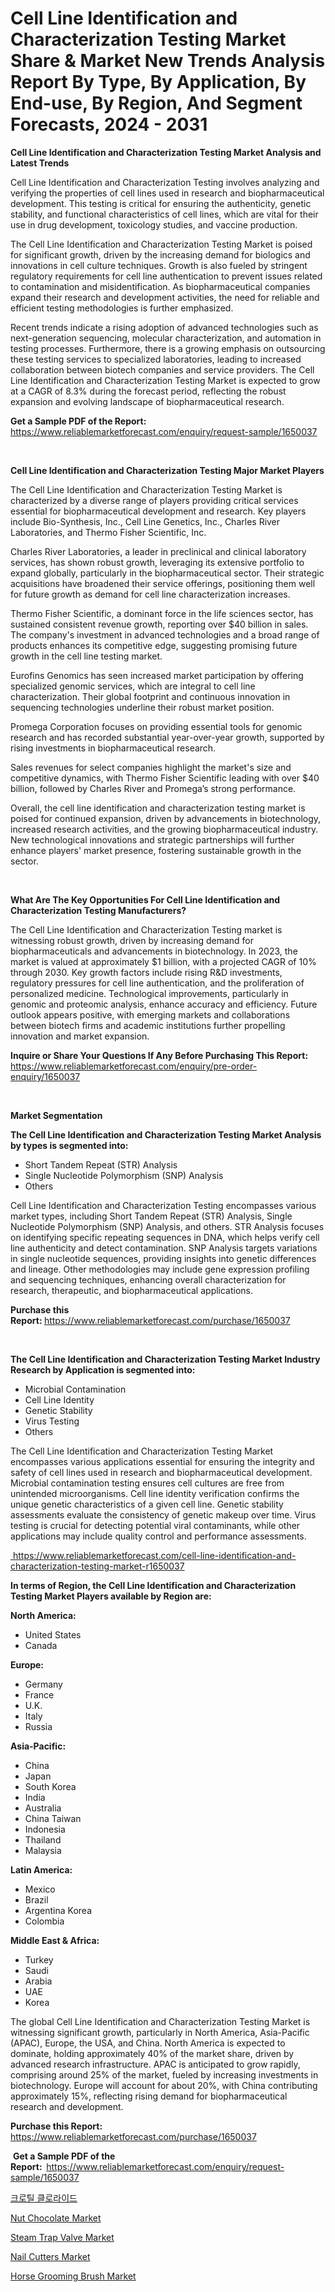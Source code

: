 <p><h1>Cell Line Identification and Characterization Testing Market Share & Market New Trends Analysis Report By Type, By Application, By End-use, By Region, And Segment Forecasts, 2024 - 2031</h1></p><p><strong>Cell Line Identification and Characterization Testing Market Analysis and Latest Trends</strong></p>
<p><p>Cell Line Identification and Characterization Testing involves analyzing and verifying the properties of cell lines used in research and biopharmaceutical development. This testing is critical for ensuring the authenticity, genetic stability, and functional characteristics of cell lines, which are vital for their use in drug development, toxicology studies, and vaccine production.</p><p>The Cell Line Identification and Characterization Testing Market is poised for significant growth, driven by the increasing demand for biologics and innovations in cell culture techniques. Growth is also fueled by stringent regulatory requirements for cell line authentication to prevent issues related to contamination and misidentification. As biopharmaceutical companies expand their research and development activities, the need for reliable and efficient testing methodologies is further emphasized.</p><p>Recent trends indicate a rising adoption of advanced technologies such as next-generation sequencing, molecular characterization, and automation in testing processes. Furthermore, there is a growing emphasis on outsourcing these testing services to specialized laboratories, leading to increased collaboration between biotech companies and service providers. The Cell Line Identification and Characterization Testing Market is expected to grow at a CAGR of 8.3% during the forecast period, reflecting the robust expansion and evolving landscape of biopharmaceutical research.</p></p>
<p><strong>Get a Sample PDF of the Report:&nbsp;</strong> <a href="https://www.reliablemarketforecast.com/enquiry/request-sample/1650037?utm_campaign=1080&utm_medium=2&utm_source=Github&utm_content=ia&utm_term=26092024&utm_id=cell-line-identification-and-characterization-testing">https://www.reliablemarketforecast.com/enquiry/request-sample/1650037</a></p>
<p>&nbsp;</p>
<p><strong>Cell Line Identification and Characterization Testing Major Market Players</strong></p>
<p><p>The Cell Line Identification and Characterization Testing Market is characterized by a diverse range of players providing critical services essential for biopharmaceutical development and research. Key players include Bio-Synthesis, Inc., Cell Line Genetics, Inc., Charles River Laboratories, and Thermo Fisher Scientific, Inc. </p><p>Charles River Laboratories, a leader in preclinical and clinical laboratory services, has shown robust growth, leveraging its extensive portfolio to expand globally, particularly in the biopharmaceutical sector. Their strategic acquisitions have broadened their service offerings, positioning them well for future growth as demand for cell line characterization increases.</p><p>Thermo Fisher Scientific, a dominant force in the life sciences sector, has sustained consistent revenue growth, reporting over $40 billion in sales. The company's investment in advanced technologies and a broad range of products enhances its competitive edge, suggesting promising future growth in the cell line testing market.</p><p>Eurofins Genomics has seen increased market participation by offering specialized genomic services, which are integral to cell line characterization. Their global footprint and continuous innovation in sequencing technologies underline their robust market position.</p><p>Promega Corporation focuses on providing essential tools for genomic research and has recorded substantial year-over-year growth, supported by rising investments in biopharmaceutical research.</p><p>Sales revenues for select companies highlight the market's size and competitive dynamics, with Thermo Fisher Scientific leading with over $40 billion, followed by Charles River and Promega’s strong performance.</p><p>Overall, the cell line identification and characterization testing market is poised for continued expansion, driven by advancements in biotechnology, increased research activities, and the growing biopharmaceutical industry. New technological innovations and strategic partnerships will further enhance players' market presence, fostering sustainable growth in the sector.</p></p>
<p>&nbsp;</p>
<p><strong>What Are The Key Opportunities For Cell Line Identification and Characterization Testing Manufacturers?</strong></p>
<p><p>The Cell Line Identification and Characterization Testing market is witnessing robust growth, driven by increasing demand for biopharmaceuticals and advancements in biotechnology. In 2023, the market is valued at approximately $1 billion, with a projected CAGR of 10% through 2030. Key growth factors include rising R&D investments, regulatory pressures for cell line authentication, and the proliferation of personalized medicine. Technological improvements, particularly in genomic and proteomic analysis, enhance accuracy and efficiency. Future outlook appears positive, with emerging markets and collaborations between biotech firms and academic institutions further propelling innovation and market expansion.</p></p>
<p><strong>Inquire or Share Your Questions If Any Before Purchasing This Report:</strong> <a href="https://www.reliablemarketforecast.com/enquiry/pre-order-enquiry/1650037?utm_campaign=1080&utm_medium=2&utm_source=Github&utm_content=ia&utm_term=26092024&utm_id=cell-line-identification-and-characterization-testing">https://www.reliablemarketforecast.com/enquiry/pre-order-enquiry/1650037</a></p>
<p>&nbsp;</p>
<p><strong>Market Segmentation</strong></p>
<p><strong>The Cell Line Identification and Characterization Testing Market Analysis by types is segmented into:</strong></p>
<p><ul><li>Short Tandem Repeat (STR) Analysis</li><li>Single Nucleotide Polymorphism (SNP) Analysis</li><li>Others</li></ul></p>
<p><p>Cell Line Identification and Characterization Testing encompasses various market types, including Short Tandem Repeat (STR) Analysis, Single Nucleotide Polymorphism (SNP) Analysis, and others. STR Analysis focuses on identifying specific repeating sequences in DNA, which helps verify cell line authenticity and detect contamination. SNP Analysis targets variations in single nucleotide sequences, providing insights into genetic differences and lineage. Other methodologies may include gene expression profiling and sequencing techniques, enhancing overall characterization for research, therapeutic, and biopharmaceutical applications.</p></p>
<p><strong>Purchase this Report:&nbsp;</strong><a href="https://www.reliablemarketforecast.com/purchase/1650037?utm_campaign=1080&utm_medium=2&utm_source=Github&utm_content=ia&utm_term=26092024&utm_id=cell-line-identification-and-characterization-testing">https://www.reliablemarketforecast.com/purchase/1650037</a></p>
<p>&nbsp;</p>
<p><strong>The Cell Line Identification and Characterization Testing Market Industry Research by Application is segmented into:</strong></p>
<p><ul><li>Microbial Contamination</li><li>Cell Line Identity</li><li>Genetic Stability</li><li>Virus Testing</li><li>Others</li></ul></p>
<p><p>The Cell Line Identification and Characterization Testing Market encompasses various applications essential for ensuring the integrity and safety of cell lines used in research and biopharmaceutical development. Microbial contamination testing ensures cell cultures are free from unintended microorganisms. Cell line identity verification confirms the unique genetic characteristics of a given cell line. Genetic stability assessments evaluate the consistency of genetic makeup over time. Virus testing is crucial for detecting potential viral contaminants, while other applications may include quality control and performance assessments.</p></p>
<p><a href="https://www.reliablemarketforecast.com/cell-line-identification-and-characterization-testing-market-r1650037?utm_campaign=1080&utm_medium=2&utm_source=Github&utm_content=ia&utm_term=26092024&utm_id=cell-line-identification-and-characterization-testing">&nbsp;https://www.reliablemarketforecast.com/cell-line-identification-and-characterization-testing-market-r1650037</a></p>
<p><strong>In terms of Region, the Cell Line Identification and Characterization Testing Market Players available by Region are:</strong></p>
<p>
    <p> <strong> North America: </strong>
        <ul>
            <li>United States</li>
            <li>Canada</li>
        </ul>
        </p> 
    <p> <strong> Europe: </strong>
        <ul>
            <li>Germany</li>
            <li>France</li>
            <li>U.K.</li>
            <li>Italy</li>
            <li>Russia</li>
        </ul>
        </p> 
    <p> <strong> Asia-Pacific: </strong>
        <ul>
            <li>China</li>
            <li>Japan</li>
            <li>South Korea</li>
            <li>India</li>
            <li>Australia</li>
            <li>China Taiwan</li>
            <li>Indonesia</li>
            <li>Thailand</li>
            <li>Malaysia</li>
        </ul>
        </p> 
    <p> <strong> Latin America: </strong>
        <ul>
            <li>Mexico</li>
            <li>Brazil</li>
            <li>Argentina Korea</li>
            <li>Colombia</li>
        </ul>
        </p> 
    <p> <strong> Middle East & Africa: </strong>
        <ul>
            <li>Turkey</li>
            <li>Saudi</li>
            <li>Arabia</li>
            <li>UAE</li>
            <li>Korea</li>
        </ul>
    </p>
    </p>
<p><p>The global Cell Line Identification and Characterization Testing Market is witnessing significant growth, particularly in North America, Asia-Pacific (APAC), Europe, the USA, and China. North America is expected to dominate, holding approximately 40% of the market share, driven by advanced research infrastructure. APAC is anticipated to grow rapidly, comprising around 25% of the market, fueled by increasing investments in biotechnology. Europe will account for about 20%, with China contributing approximately 15%, reflecting rising demand for biopharmaceutical research and development.</p></p>
<p><strong>Purchase this Report: </strong><a href="https://www.reliablemarketforecast.com/purchase/1650037?utm_campaign=1080&utm_medium=2&utm_source=Github&utm_content=ia&utm_term=26092024&utm_id=cell-line-identification-and-characterization-testing">https://www.reliablemarketforecast.com/purchase/1650037</a></p>
<p>&nbsp;<strong>Get a Sample PDF of the Report:&nbsp;&nbsp;</strong><a href="https://www.reliablemarketforecast.com/enquiry/request-sample/1650037?utm_campaign=1080&utm_medium=2&utm_source=Github&utm_content=ia&utm_term=26092024&utm_id=cell-line-identification-and-characterization-testing">https://www.reliablemarketforecast.com/enquiry/request-sample/1650037</a></p>
<p><strong></strong></p>
<p><p><a href="https://github.com/sougarounis/Market-Research-Report-List-6/blob/main/295292115403.md?utm_campaign=1080&utm_medium=2&utm_source=Github&utm_content=ia&utm_term=26092024&utm_id=cell-line-identification-and-characterization-testing">크로틸 클로라이드</a></p><p><a href="https://issuu.com/reportprime-2/docs/nut-chocolate-market-size-2030.pptx_84eae5b3e59ed9?utm_campaign=1080&utm_medium=2&utm_source=Github&utm_content=ia&utm_term=26092024&utm_id=cell-line-identification-and-characterization-testing">Nut Chocolate Market</a></p><p><a href="https://www.linkedin.com/pulse/steam-trap-valve-market-research-report-exploring-size-revenue-kyv6f?trackingId=snQD2fehTOaqyQU2Z0X6Gw%3D%3D&utm_campaign=1080&utm_medium=2&utm_source=Github&utm_content=ia&utm_term=26092024&utm_id=cell-line-identification-and-characterization-testing">Steam Trap Valve Market</a></p><p><a href="https://www.linkedin.com/pulse/driving-factors-behind-nail-cutters-market-trends-applications-afyqc?trackingId=5Lb5fdRmQa%2BmGOxAOfmkmA%3D%3D&utm_campaign=1080&utm_medium=2&utm_source=Github&utm_content=ia&utm_term=26092024&utm_id=cell-line-identification-and-characterization-testing">Nail Cutters Market</a></p><p><a href="https://issuu.com/reportprime-2/docs/horse-grooming-brush-market-size-20_2b9b6b4f6ac282?utm_campaign=1080&utm_medium=2&utm_source=Github&utm_content=ia&utm_term=26092024&utm_id=cell-line-identification-and-characterization-testing">Horse Grooming Brush Market</a></p></p>